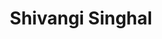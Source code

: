 ---
layout: people-layout
title: Shivangi Singhal
designation: Intern
email: 
description: Shivangi holds a Bachelor's degree in Economics and Public Policy from FLAME University, Pune and is currently pursuing her final year in Public Policy. Her passion lies in Environmental, Economic and Development Policy, and she is dedicated to expanding her expertise in this field in order to make a meaningful impact in the policy realm. In addition to her policy puruits, Shivangi nurtures a keen interest in painting, music, banking and badminton.
img: shivangi.png
category: team
ide: shivangi
permalink: /team/shivangi/
---